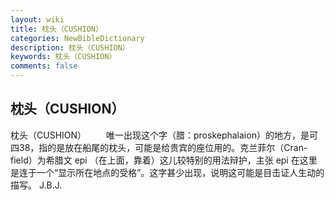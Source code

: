 ```yaml
---
layout: wiki
title: 枕头（CUSHION）
categories: NewBibleDictionary
description: 枕头（CUSHION）
keywords: 枕头（CUSHION）
comments: false
---
```


## 枕头（CUSHION）



枕头（CUSHION）
　　唯一出现这个字（腊：proskephalaion）的地方，是可四38，指的是放在船尾的枕头，可能是给贵宾的座位用的。克兰菲尔（Cran-field）为希腊文 epi （在上面，靠着）这儿较特别的用法辩护，主张 epi 在这里是连于一个“显示所在地点的受格”。这字甚少出现，说明这可能是目击证人生动的描写。
J.B.J.



